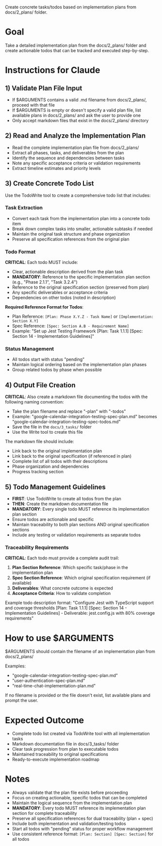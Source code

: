 Create concrete tasks/todos based on implementation plans from docs/2_plans/ folder.

# Goal
Take a detailed implementation plan from the docs/2_plans/ folder and create actionable todos that can be tracked and executed step-by-step.

# Instructions for Claude

## 1) Validate Plan File Input
- If $ARGUMENTS contains a valid .md filename from docs/2_plans/, proceed with that file
- If $ARGUMENTS is empty or doesn't specify a valid plan file, list available plans in docs/2_plans/ and ask the user to provide one
- Only accept markdown files that exist in the docs/2_plans/ directory

## 2) Read and Analyze the Implementation Plan
- Read the complete implementation plan file from docs/2_plans/
- Extract all phases, tasks, and deliverables from the plan
- Identify the sequence and dependencies between tasks
- Note any specific acceptance criteria or validation requirements
- Extract timeline estimates and priority levels

## 3) Create Concrete Todo List
Use the TodoWrite tool to create a comprehensive todo list that includes:

### Task Extraction
- Convert each task from the implementation plan into a concrete todo item
- Break down complex tasks into smaller, actionable subtasks if needed
- Maintain the original task structure and phase organization
- Preserve all specification references from the original plan

### Todo Format
**CRITICAL**: Each todo MUST include:
- Clear, actionable description derived from the plan task
- **MANDATORY**: Reference to the specific implementation plan section (e.g., "Phase 2.1.1", "Task 3.2.4")
- Reference to the original specification section (preserved from plan)
- Any specific deliverables or acceptance criteria
- Dependencies on other todos (noted in description)

**Required Reference Format for Todos**:
- Plan Reference: `[Plan: Phase X.Y.Z - Task Name]` or `[Implementation: Section X.Y]`
- Spec Reference: `[Spec: Section A.B - Requirement Name]`
- Example: "Set up Jest Testing Framework [Plan: Task 1.1.1] [Spec: Section 14 - Implementation Guidelines]"

### Status Management
- All todos start with status "pending"
- Maintain logical ordering based on the implementation plan phases
- Group related todos by phase when possible

## 4) Output File Creation
**CRITICAL**: Also create a markdown file documenting the todos with the following naming convention:
- Take the plan filename and replace "-plan" with "-todos"
- Example: "google-calendar-integration-testing-spec-plan.md" becomes "google-calendar-integration-testing-spec-todos.md"
- Save the file in the `docs/3_tasks/` folder
- Use the Write tool to create this file

The markdown file should include:
- Link back to the original implementation plan
- Link back to the original specification (if referenced in plan)
- Complete list of all todos with their descriptions
- Phase organization and dependencies
- Progress tracking section

## 5) Todo Management Guidelines
- **FIRST**: Use TodoWrite to create all todos from the plan
- **THEN**: Create the markdown documentation file
- **MANDATORY**: Every single todo MUST reference its implementation plan section
- Ensure todos are actionable and specific
- Maintain traceability to both plan sections AND original specification sections
- Include any testing or validation requirements as separate todos

### Traceability Requirements
**CRITICAL**: Each todo must provide a complete audit trail:
1. **Plan Section Reference**: Which specific task/phase in the implementation plan
2. **Spec Section Reference**: Which original specification requirement (if available)
3. **Deliverables**: What concrete outcome is expected
4. **Acceptance Criteria**: How to validate completion

Example todo description format:
"Configure Jest with TypeScript support and coverage thresholds [Plan: Task 1.1.1] [Spec: Section 14 - Implementation Guidelines] - Deliverable: jest.config.js with 80% coverage requirements"

# How to use $ARGUMENTS
$ARGUMENTS should contain the filename of an implementation plan from docs/2_plans/

Examples:
- "google-calendar-integration-testing-spec-plan.md"
- "user-authentication-spec-plan.md"
- "real-time-chat-implementation-plan.md"

If no filename is provided or the file doesn't exist, list available plans and prompt the user.

# Expected Outcome
- Complete todo list created via TodoWrite tool with all implementation tasks
- Markdown documentation file in docs/3_tasks/ folder
- Clear task progression from plan to executable todos
- Maintained traceability to original specifications
- Ready-to-execute implementation roadmap

# Notes
- Always validate that the plan file exists before proceeding
- Focus on creating actionable, specific todos that can be completed
- Maintain the logical sequence from the implementation plan
- **MANDATORY**: Every todo MUST reference its implementation plan section for complete traceability
- Preserve all specification references for dual traceability (plan + spec)
- Include both implementation and validation/testing todos
- Start all todos with "pending" status for proper workflow management
- Use consistent reference format: `[Plan: Section] [Spec: Section]` for all todos
